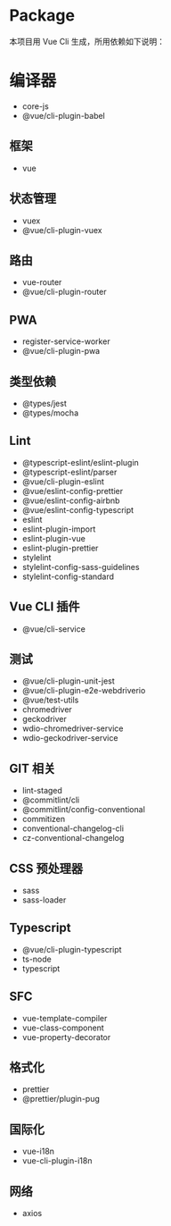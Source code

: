 # Package

本项目用 Vue Cli 生成，所用依赖如下说明：

# 编译器

- core-js
- @vue/cli-plugin-babel

## 框架

- vue

## 状态管理

- vuex
- @vue/cli-plugin-vuex

## 路由

- vue-router
- @vue/cli-plugin-router

## PWA

- register-service-worker
- @vue/cli-plugin-pwa

## 类型依赖

- @types/jest
- @types/mocha

## Lint

- @typescript-eslint/eslint-plugin
- @typescript-eslint/parser
- @vue/cli-plugin-eslint
- @vue/eslint-config-prettier
- @vue/eslint-config-airbnb
- @vue/eslint-config-typescript
- eslint
- eslint-plugin-import
- eslint-plugin-vue
- eslint-plugin-prettier
- stylelint
- stylelint-config-sass-guidelines
- stylelint-config-standard

## Vue CLI 插件

- @vue/cli-service

## 测试

- @vue/cli-plugin-unit-jest
- @vue/cli-plugin-e2e-webdriverio
- @vue/test-utils
- chromedriver
- geckodriver
- wdio-chromedriver-service
- wdio-geckodriver-service

## GIT 相关

- lint-staged
- @commitlint/cli
- @commitlint/config-conventional
- commitizen
- conventional-changelog-cli
- cz-conventional-changelog

## CSS 预处理器

- sass
- sass-loader

## Typescript

- @vue/cli-plugin-typescript
- ts-node
- typescript

## SFC

- vue-template-compiler
- vue-class-component
- vue-property-decorator

## 格式化

- prettier
- @prettier/plugin-pug

## 国际化

- vue-i18n
- vue-cli-plugin-i18n

## 网络

- axios
